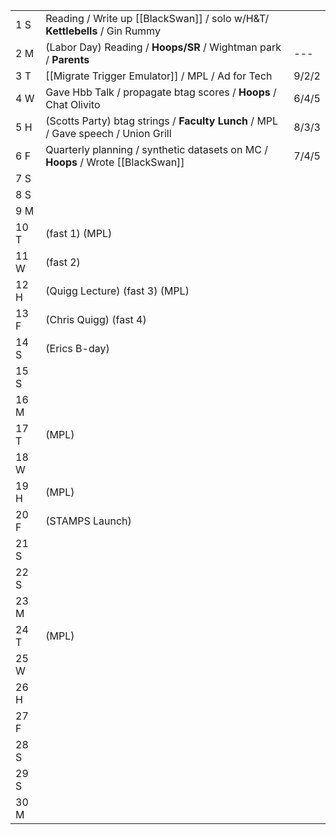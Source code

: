 |      |                                                                                   |       |
| ---- | --------------------------------------------------------------------------------- | ----- |
| 1  S | Reading / Write up [[BlackSwan]] / solo w/H&T/ **Kettlebells** / Gin Rummy        |       |
| 2  M | (Labor Day) Reading / **Hoops/SR** / Wightman park / **Parents**                  | ---   |
| 3  T | [[Migrate Trigger Emulator]] /  MPL / Ad for Tech                                 | 9/2/2 |
| 4  W | Gave Hbb Talk / propagate btag scores / **Hoops** / Chat Olivito                  | 6/4/5 |
| 5  H | (Scotts Party) btag strings / **Faculty Lunch** / MPL / Gave speech / Union Grill | 8/3/3 |
| 6  F | Quarterly planning / synthetic datasets on MC / **Hoops** / Wrote [[BlackSwan]]   | 7/4/5 |
| 7  S |                                                                                   |       |
| 8  S |                                                                                   |       |
| 9  M |                                                                                   |       |
| 10 T | (fast 1) (MPL)                                                                    |       |
| 11 W | (fast 2)                                                                          |       |
| 12 H | (Quigg Lecture) (fast 3) (MPL)                                                    |       |
| 13 F | (Chris Quigg) (fast 4)                                                            |       |
| 14 S | (Erics B-day)                                                                     |       |
| 15 S |                                                                                   |       |
| 16 M |                                                                                   |       |
| 17 T | (MPL)                                                                             |       |
| 18 W |                                                                                   |       |
| 19 H | (MPL)                                                                             |       |
| 20 F | (STAMPS Launch)                                                                   |       |
| 21 S |                                                                                   |       |
| 22 S |                                                                                   |       |
| 23 M |                                                                                   |       |
| 24 T | (MPL)                                                                             |       |
| 25 W |                                                                                   |       |
| 26 H |                                                                                   |       |
| 27 F |                                                                                   |       |
| 28 S |                                                                                   |       |
| 29 S |                                                                                   |       |
| 30 M |                                                                                   |       |
